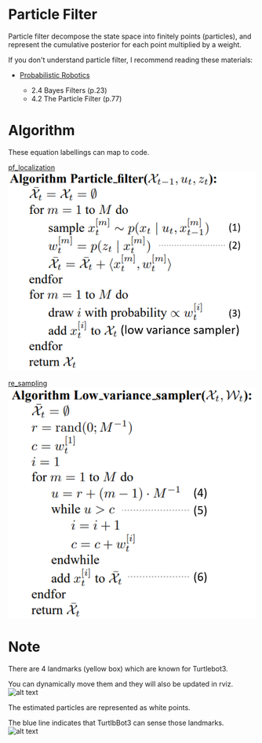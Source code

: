 # Particle Filter
Particle filter decompose the state space into finitely points (particles), and represent the cumulative posterior for each point multiplied by a weight.

If you don't understand particle filter, I recommend reading these materials:

* [Probabilistic Robotics](https://docs.ufpr.br/~danielsantos/ProbabilisticRobotics.pdf)

    * 2.4 Bayes Filters (p.23)
    * 4.2 The Particle Filter (p.77)
    
# Algorithm
These equation labellings can map to code.

[pf_localization](https://github.com/virtualclone/webots_ros_PythonRobotics/blob/main/catkin_ws/src/localization/scirpts/particle_filter/particle_filter.py#L113-L146)
![alt text](../../../../../figs/pf_eq.png "pf equations")

[re_sampling](https://github.com/virtualclone/webots_ros_PythonRobotics/blob/main/catkin_ws/src/localization/scirpts/particle_filter/particle_filter.py#L148-L167)
![alt text](../../../../../figs/pf_sampler.png "sampler")

# Note
There are 4 landmarks (yellow box) which are known for Turtlebot3.

You can dynamically move them and they will also be updated in rviz.
![alt text](../../../../../figs/landmarks.gif "landmarks")

The estimated particles are represented as white points.

The blue line indicates that TurtlbBot3 can sense those landmarks.
![alt text](../../../../../figs/pf.gif "particle filter")